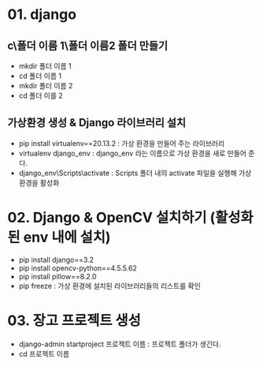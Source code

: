 # 01. django

## c\폴더 이름 1\폴더 이름2 폴더 만들기
- mkdir 폴더 이름 1
- cd 폴더 이름 1
- mkdir 폴더 이름 2
- cd 폴더 이를 2

## 가상환경 생성 & Django 라이브러리 설치
- pip install virtualenv==20.13.2 : 가상 환경을 만들어 주는 라이브러리
- virtualenv django_env : django_env 라는 이름으로 가상 환경을 새로 만들어 준다.
- django_env\Scripts\activate : Scripts 폴더 내의 activate 파일을 실행해 가상 환경을 활성화

# 02. Django & OpenCV 설치하기 (활성화된 env 내에 설치)

- pip install django==3.2 
- pip install opencv-python==4.5.5.62 
- pip install pillow==8.2.0 
- pip freeze : 가상 환경에 설치된 라이브러리들의 리스트를 확인

# 03. 장고 프로젝트 생성
- django-admin startproject 프로젝트 이름 : 프로젝트 폴더가 생긴다.
- cd 프로젝트 이름